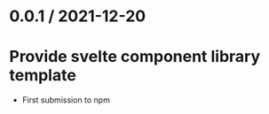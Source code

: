 0.0.1 / 2021-12-20
==================

# Provide svelte component library template

* First submission to npm